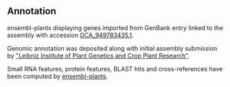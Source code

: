 **Annotation**
----------

ensembl-plants displaying genes imported from GenBank entry linked to the assembly with accession [GCA\_949783435.1](http://www.ebi.ac.uk/ena/data/view/GCA_949783435.1).

Genomic annotation was deposited along with initial assembly submission by ["Leibniz Institute of Plant Genetics and Crop Plant Research"](URL_GOES_HERE).

Small RNA features, protein features, BLAST hits and cross-references have been
computed by [ensembl-plants](https://plants.ensembl.org/info/genome/annotation/index.html).
